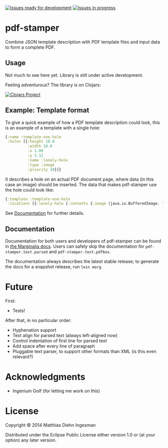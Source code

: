 [![Issues ready for development](https://badge.waffle.io/mdiin/pdf-stamper.png?label=ready&title=Ready)](https://waffle.io/mdiin/pdf-stamper)
[![Issues in progress](https://badge.waffle.io/mdiin/pdf-stamper.png?label=in%20progress&title=In%20progress)](https://waffle.io/mdiin/pdf-stamper)

# pdf-stamper

Combine JSON template description with PDF template files and input data to
form a complete PDF.

## Usage

Not much to see here yet. Library is still under active development.

Feeling adventurous? The library is on Clojars:

[![Clojars Project](http://clojars.org/pdf-stamper/latest-version.svg)](http://clojars.org/pdf-stamper)

## Example: Template format

To give a quick example of how a PDF template description could look, this is an example of a template with a single hole:

```clojure
{:name :template-one-hole
 :holes [{:height 10.0
          :width 10.0
          :x 1.09
          :y 3.12
          :name :lonely-hole
          :type :image
          :priority 10}]}
```

It describes a hole on an actual PDF document page, where data (in this case an image) should be inserted. The data that
makes pdf-stamper use the hole could look like:

```clojure
{:template :template-one-hole
 :locations [{:lonely-hole {:contents {:image (java.io.BufferedImage. "an-image.jpg")}}}]}
```

See [Documentation](#documentation) for further details.

## Documentation

Documentation for both users and developers of pdf-stamper can be found in [the Marginalia docs](https://mdiin.github.io/pdf-stamper).
Users can safely skip the documentation for `pdf-stamper.text.parsed` and `pdf-stamper.text.pdfbox`.

The documentation always describes the latest stable release; to generate the docs for a snapshot release, run `lein marg`.

# Future

First:

- Tests!

After that, in no particular order:

- Hyphenation support
- Text align for parsed text (always left-aligned now)
- Control indentation of first line for parsed text
- Add space after every line of paragraph
- Pluggable text parser, to support other formats than XML (is this even relevant?)

# Acknowledgments

- Ingenium Golf (for letting me work on this)

# License

Copyright © 2014 Matthias Diehn Ingesman

Distributed under the Eclipse Public License either version 1.0 or (at
your option) any later version.
